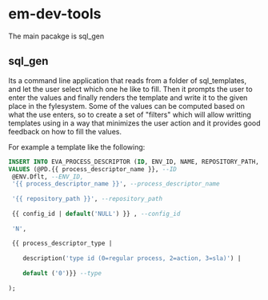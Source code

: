 # em-dev-tools
 The main pacakge is sql_gen
 
 ## sql_gen
  Its a command line application that reads from a folder of sql_templates, and let the user select which one he like to fill. Then it prompts the user to enter the values and finally renders the template and write it to the given place in the fylesystem.
  Some of the values can be computed based on what the use enters, so to create a set of "filters" which will allow writting templates using in a way that minimizes the user action and it provides good feedback on how to fill the values.
 
For example a template like the following:


```sql
INSERT INTO EVA_PROCESS_DESCRIPTOR (ID, ENV_ID, NAME, REPOSITORY_PATH, CONFIG_PROCESS_ID, IS_DELETED, TYPE) 
VALUES (@PD.{{ process_descriptor_name }}, --ID
 @ENV.Dflt, --ENV_ID,
 '{{ process_descriptor_name }}', --process_descriptor_name
 
 '{{ repository_path }}', --repository_path 
 
 {{ config_id | default('NULL') }} , --config_id
 
 'N',
 
 {{ process_descriptor_type |
 
    description('type id (0=regular process, 2=action, 3=sla)') |
    
    default ('0')}} --type
    
);
```



  
  
 
  

